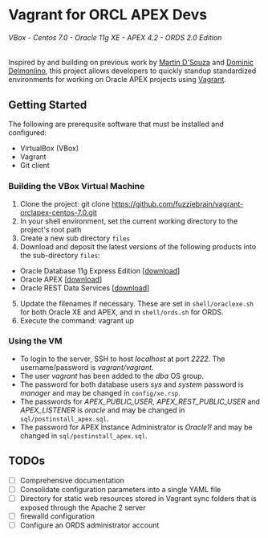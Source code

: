 # Vagrant for ORCL APEX Devs
###### VBox - Centos 7.0 - Oracle 11g XE - APEX 4.2 - ORDS 2.0 Edition

Inspired by and building on previous work by [Martin D'Souza](https://github.com/martindsouza) and [Dominic Delmonlino](https://github.com/ddelmoli), this project allows developers to quickly standup standardized environments for working on Oracle APEX projects using [Vagrant](https://www.vagrantup.com/).

## Getting Started
The following are prerequsite software that must be installed and configured:
* VirtualBox (VBox)
* Vagrant
* Git client

### Building the VBox Virtual Machine
1. Clone the project: git clone https://github.com/fuzziebrain/vagrant-orclapex-centos-7.0.git
2. In your shell environment, set the current working directory to the project's root path
3. Create a new sub directory `files` 
4. Download and deposit the latest versions of the following products into the sub-directory `files`:
  * Oracle Database 11g Express Edition [[download](http://www.oracle.com/technetwork/database/database-technologies/express-edition/downloads/index.html)]
  * Oracle APEX [[download](http://www.oracle.com/technetwork/developer-tools/apex/downloads/index.html)]
  * Oracle REST Data Services [[download](http://www.oracle.com/technetwork/developer-tools/rest-data-services/downloads/index.html)]
5. Update the filenames if necessary. These are set in `shell/oraclexe.sh` for both Oracle XE and APEX, and in `shell/ords.sh` for ORDS.
6. Execute the command: vagrant up

### Using the VM
* To login to the server, SSH to host *localhost* at port *2222*. The username/password is *vagrant/vagrant*.
* The user *vagrant* has been added to the *dba* OS group.
* The password for both database users *sys* and *system* password is *manager* and may be changed in `config/xe.rsp`.
* The passwords for *APEX_PUBLIC_USER*, *APEX_REST_PUBLIC_USER* and *APEX_LISTENER* is *oracle* and may be changed in `sql/postinstall_apex.sql`.
* The password for APEX Instance Administrator is *Oracle1!* and may be changed in `sql/postinstall_apex.sql`.

## TODOs
- [ ] Comprehensive documentation
- [ ] Consolidate configuration parameters into a single YAML file 
- [ ] Directory for static web resources stored in Vagrant sync folders that is exposed through the Apache 2 server
- [ ] firewalld configuration
- [ ] Configure an ORDS administrator account